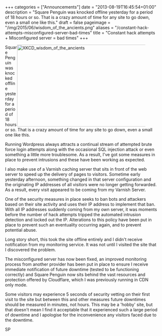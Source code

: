 +++
categories = ["Announcements"]
date = "2013-08-19T16:45:54+01:00"
description = "Square Penguin was knocked offline yesterday for a period of 18 hours or so. That is a crazy amount of time for any site to go down, even a small one like this."
draft = false
pageimage = "/img/2015/06/wisdom_of_the_ancients.png"
aliases = "/constant-hack-attempts-misconfigured-server-bad-times"
title = "Constant hack attempts + Misconfigured server = bad times"
+++

<a href="http://xkcd.com/979/"><figure><img style="float:right;" alt="XKCD_wisdom_of_the_ancients" src="/img/2015/06/wisdom_of_the_ancients.png" width="485" height="270" /></figure></a>

Square Penguin was knocked offline yesterday for a period of 18 hours or so. That is a crazy amount of time for any site to go down, even a small one like this.

Running Wordpress always attracts a continual stream of attempted brute force login attempts along with the occasional SQL injection attack or even something a little more troublesome. As a result, I've got some measures in place to prevent intrusions and these have been working as expected.

<!--more-->I also make use of a Varnish caching server that sits in front of the web server to speed up the delivery of pages to visitors. Sometime early yesterday afternoon, something changed in that server configuration and the originating IP addresses of all visitors were no longer getting forwarded. As a result, every visit appeared to be coming from my Varnish Server.

One of the security measures in place seeks to ban bots and attackers based on their site activity and uses their IP address to implement that ban. With all IP addresses suddenly coming from my own server, it was moments before the number of hack attempts tripped the automated intrusion detection and locked out the IP. Alterations to this policy have been put in place to prevent such an eventuality occurring again, and to prevent potential abuse.

Long story short, this took the site offline entirely and I didn't receive notification from my monitoring service. It was not until I visited the site that I discovered the problem.

The misconfigured server has now been fixed, an improved monitoring process from another provider has been put in place to ensure I receive immediate notification of future downtime (tested to be functioning correctly) and Square Penguin now sits behind the vast resources and protection offered by Cloudflare, which I was previously running in CDN only mode.

Some visitors may experience 5 seconds of security vetting on their first visit to the site but between this and other measures future downtimes should be measured in minutes, not hours. This may be a 'hobby' site, but that doesn't mean I find it acceptable that it experienced such a large period of downtime and I apologise for the inconvenience any visitors faced due to the downtime.

SP
